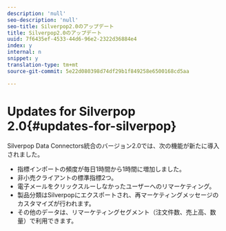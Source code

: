 ```yaml
---
description: 'null'
seo-description: 'null'
seo-title: Silverpop2.0のアップデート
title: Silverpop2.0のアップデート
uuid: 7f6435ef-4533-44d6-96e2-2322d36884e4
index: y
internal: n
snippet: y
translation-type: tm+mt
source-git-commit: 5e22d080398d74df29b1f849258e6500168cd5aa

---
```



# Updates for Silverpop 2.0{#updates-for-silverpop}

Silverpop Data Connectors統合のバージョン2.0では、次の機能が新たに導入されました。

* 指標インポートの頻度が毎日1時間から1時間に増加しました。
* 非小売クライアントの標準指標2つ。
* 電子メールをクリックスルーしなかったユーザーへのリマーケティング。
* 製品分類はSilverpopにエクスポートされ、再マーケティングメッセージのカスタマイズが行われます。
* その他のデータは、リマーケティングセグメント（注文件数、売上高、数量）で利用できます。

